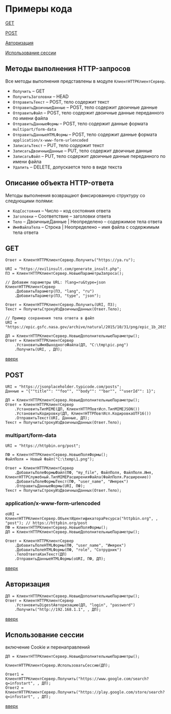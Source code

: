 # Примеры кода

[GET](#get)

[POST](#post)

[Авторизация](#авторизация)

[Использование сессии](#использование-сессии)

## Методы выполнения HTTP-запросов

Все методы выполнения представлены в модуле `КлиентHTTPКлиентСервер`.

- `Получить` – GET
- `ПолучитьЗаголовки` – HEAD
- `ОтправитьТекст` – POST, тело содержит текст
- `ОтправитьДвоичныеДанные` – POST, тело содержит двоичные данные
- `ОтправитьФайл` – POST, тело содержит двоичные данные переданного по имени файла
- `ОтправитьДанныеФормы` – POST, тело содержит данные формата `multipart/form-data`
- `ОтправитьДанныеHTMLФормы` – POST, тело содержит данные формата `application/x-www-form-urlencoded`
- `ЗаписатьТекст` – PUT, тело содержит текст
- `ЗаписатьДвоичныеДанные` – PUT, тело содержит двоичные данные
- `ЗаписатьФайл` – PUT, тело содержит двоичные данные переданного по имени файла
- `Удалить` – DELETE, допускается тело в виде текста

## Описание объекта HTTP-ответа

Методы выполнения возвращают фиксированную структуру со следующими полями:

- `КодСостояния` – Число – код состояния ответа
- `Заголовки` – Соответствие – заголовки ответа
- `Тело` – ДвоичныеДанные | Неопределено – содержимое тела ответа
- `ИмяФайлаТела` – Строка | Неопределено – имя файла с содержимым тела ответа

## GET

```bsl
Ответ = КлиентHTTPКлиентСервер.Получить("https://ya.ru");
```

```bsl
URI = "https://evilinsult.com/generate_insult.php";
ПЗ = КлиентHTTPКлиентСервер.НовыеПараметрыЗапроса();

// Добавим параметры URL: ?lang=ru&type=json
КлиентHTTPКлиентСервер
    .ДобавитьПараметр(ПЗ, "lang", "ru")
    .ДобавитьПараметр(ПЗ, "type", "json");

Ответ = КлиентHTTPКлиентСервер.Получить(URI, ПЗ);
Текст = ПолучитьСтрокуИзДвоичныхДанных(Ответ.Тело);
```

```bsl
// Пример сохранения тела ответа в файл
URI = "https://epic.gsfc.nasa.gov/archive/natural/2015/10/31/png/epic_1b_20151031074844.png";

ДП = КлиентHTTPКлиентСервер.НовыеДополнительныеПараметры();
Ответ = КлиентHTTPКлиентСервер
    .УстановитьИмяВыходногоФайла(ДП, "С:\tmp\pic.png")
    .Получить(URI, , ДП);
```

[вверх](#примеры-кода)

## POST

```bsl
URI = "https://jsonplaceholder.typicode.com/posts";
Данные = "{""title"": ""foo"", ""body"": ""bar"", ""userId"": 1}";

ДП = КлиентHTTPКлиентСервер.НовыеДополнительныеПараметры();
Ответ = КлиентHTTPКлиентСервер
    .УстановитьТипMIME(ДП, КлиентHTTPПовтИсп.ТипMIMEJSON())
    .УстановитьКодировку(ДП, КлиентHTTPПовтИсп.КодировкаUTF16())
    .ОтправитьТекст(URI, Данные, ДП);
Текст = ПолучитьСтрокуИзДвоичныхДанных(Ответ.Тело);
```

### multipart/form-data

```bsl
URI = "https://httpbin.org/post";

ПФ = КлиентHTTPКлиентСервер.НовыеПоляФормы();
ФайлПоля = Новый Файл("C:\temp\1.png");

Ответ = КлиентHTTPКлиентСервер
    .ДобавитьПолеФормыФайл(ПФ, "my_file", ФайлПоля, ФайлПоля.Имя, КлиентHTTPСлужебный.ТипMIMEРасширенияФайла(ФайлПоля.Расширение))
    .ДобавитьПолеФормыТекст(ПФ, "user_name", "Имярек")
    .ОтправитьДанныеФормы(URI, ПФ);
Текст = ПолучитьСтрокуИзДвоичныхДанных(Ответ.Тело);
```

### application/x-www-form-urlencoded

```bsl
оURI = КлиентHTTPКлиентСервер.ОбъектИдентификатораРесурса("httpbin.org", , "post"); // https://httpbin.org/post
ПФ = КлиентHTTPКлиентСервер.НовыеПоляФормы();
ДП = КлиентHTTPКлиентСервер.НовыеДополнительныеПараметры();

Ответ = КлиентHTTPКлиентСервер
    .ДобавитьПолеHTMLФормы(ПФ, "user_name", "Имярек")
    .ДобавитьПолеHTMLФормы(ПФ, "role", "Сотрудник")
    .ТелоОтветаКакТекст(ДП)
    .ОтправитьДанныеHTMLФормы(оURI, ПФ, ДП);
```

[вверх](#примеры-кода)

## Авторизация

```bsl
ДП = КлиентHTTPКлиентСервер.НовыеДополнительныеПараметры();
Ответ = КлиентHTTPКлиентСервер
    .УстановитьDigestАвторизацию(ДП, "login", "password")
    .Получить("http://192.168.1.1", , ДП);
```

[вверх](#примеры-кода)

## Использование сессии

включение Cookie и перенаправлений

```bsl
ДП = КлиентHTTPКлиентСервер.НовыеДополнительныеПараметры();

КлиентHTTPКлиентСервер.ИспользоватьСессию(ДП);

Ответ1 = КлиентHTTPКлиентСервер.Получить("https://www.google.com/search?q=infostart", , ДП);
Ответ2 = КлиентHTTPКлиентСервер.Получить("https://play.google.com/store/search?q=infostart", , ДП);
```

[вверх](#примеры-кода)
